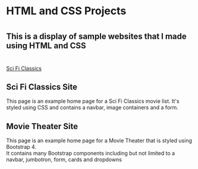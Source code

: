 <h1>HTML and CSS Projects<h1>

<h2>This is a display of sample websites that I made using HTML and CSS<h2>

<h1><Projects></h1>

<p><a href="index1.html">Sci Fi Classics</a></p>


<h2>Sci Fi Classics Site</h2>
<P>This page is an example home page for a Sci Fi Classics movie list. It's styled using CSS and contains a navbar, image containers and a form.</p>

<h2>Movie Theater Site</h2>
<p>This page is an example home page for a Movie Theater that is styled using Bootstrap 4.
<br>It contains many Bootstrap components including but not limited to a navbar, jumbotron, form, cards and dropdowns</br></p>


